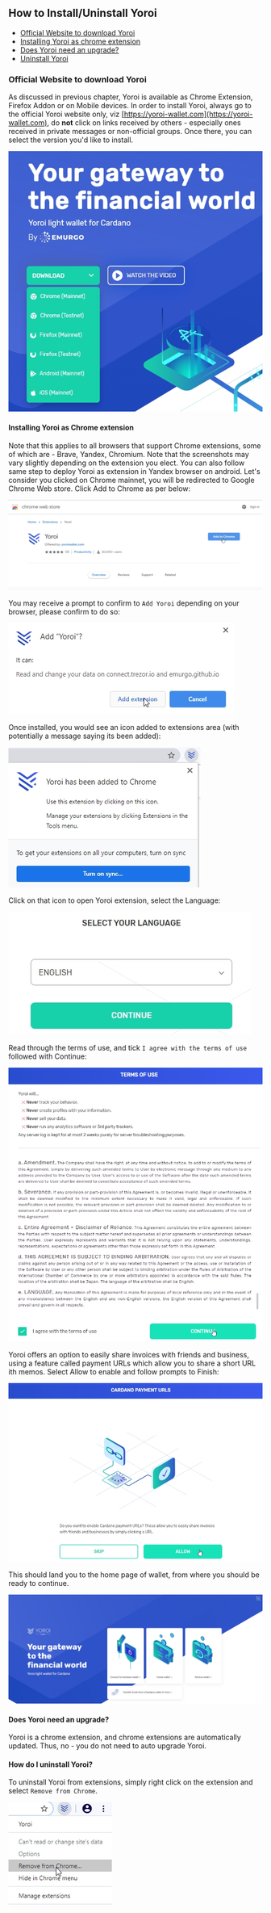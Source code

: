 ## How to Install/Uninstall Yoroi

* [Official Website to download Yoroi](#official-website)
* [Installing Yoroi as chrome extension](#installing-yoroi-as-chrome-extension)
* [Does Yoroi need an upgrade?](#does-yoroi-need-an-upgrade)
* [Uninstall Yoroi](#uninstall-yoroi)

### Official Website to download Yoroi

As discussed in previous chapter, Yoroi is available as Chrome Extension, Firefox Addon or on Mobile devices.
In order to install Yoroi, always go to the official Yoroi website only, viz [https://yoroi-wallet.com](https://yoroi-wallet.com), do **not** click on links received by others - especially ones received in private messages or non-official groups.
Once there, you can select the version you'd like to install.

![Download Yoroi](../../images/download-yoroi.jpg)

#### Installing Yoroi as Chrome extension

Note that this applies to all browsers that support Chrome extensions, some of which are - Brave, Yandex, Chromium. Note that the screenshots may vary slightly depending on the extension you elect. You can also follow same step to deploy Yoroi as extension in Yandex browser on android. Let's consider you clicked on Chrome mainnet, you will be redirected to Google Chrome Web store. Click Add to Chrome as per below:

![Yoroi on Chrome Web Store](../../images/yoroi-chrome-webstore.jpg)

You may receive a prompt to confirm to `Add Yoroi` depending on your browser, please confirm to do so:

![Yoroi install confirmation](../../images/yoroi-install-chrome-confirm.jpg)

Once installed, you would see an icon added to extensions area (with potentially a message saying its been added):

![Yoroi icon added to extensions](../../images/yoroi-chrome-installed.jpg)

Click on that icon to open Yoroi extension, select the Language:

![Yoroi Language selection](../../images/yoroi-language.jpg)

Read through the terms of use, and tick `I agree with the terms of use` followed with Continue:

![Yoroi Terms of Use](../../images/yoroi-terms.jpg)

Yoroi offers an option to easily share invoices with friends and business, using a feature called payment URLs which allow you to share a short URL ith memos. Select Allow to enable and follow prompts to Finish:

![Yoroi Payment URLs](../../images/yoroi-pymt-urls.jpg)

This should land you to the home page of wallet, from where you should be ready to continue.

![Yoroi Wallet Home](../../images/yoroi-home.jpg)

#### Does Yoroi need an upgrade?

Yoroi is a chrome extension, and chrome extensions are automatically updated. Thus, no - you do not need to auto upgrade Yoroi.

#### How do I uninstall Yoroi?

To uninstall Yoroi from extensions, simply right click on the extension and select `Remove from Chrome`.

![Uninstall Yoroi](../../images/yoroi-uninstall.jpg)
